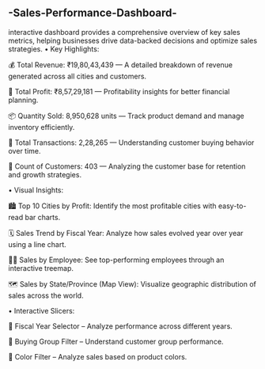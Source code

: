 ## -Sales-Performance-Dashboard-
 interactive dashboard provides a comprehensive overview of key sales metrics, helping businesses drive data-backed decisions and optimize sales strategies.
• Key Highlights:

💰 Total Revenue: ₹19,80,43,439 — A detailed breakdown of revenue generated across all cities and customers.

🏦 Total Profit: ₹8,57,29,181 — Profitability insights for better financial planning.

📦 Quantity Sold: 8,950,628 units — Track product demand and manage inventory efficiently.

🛒 Total Transactions: 2,28,265 — Understanding customer buying behavior over time.

👥 Count of Customers: 403 — Analyzing the customer base for retention and growth strategies.

• Visual Insights:

🏙️ Top 10 Cities by Profit: Identify the most profitable cities with easy-to-read bar charts.

🗓️ Sales Trend by Fiscal Year: Analyze how sales evolved year over year using a line chart.

👩‍💼 Sales by Employee: See top-performing employees through an interactive treemap.

🗺️ Sales by State/Province (Map View): Visualize geographic distribution of sales across the world.

• Interactive Slicers:

📅 Fiscal Year Selector – Analyze performance across different years.

🎯 Buying Group Filter – Understand customer group performance.

🎨 Color Filter – Analyze sales based on product colors.
